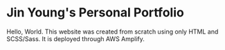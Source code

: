 # Jin Young's Personal Portfolio

Hello, World.
This website was created from scratch using only HTML and SCSS/Sass. It is deployed through AWS Amplify.
